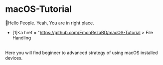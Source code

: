 # macOS-Tutorial
:wave:Hello People. Yeah, You are in right place. 
- [1]<a href = "https://github.com/EmonRezaBD/macOS-Tutorial > File Handling </a>
<br>
Here you will find begineer to advanced strategy of using macOS installed devices. 

